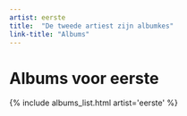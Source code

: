```yaml
---
artist: eerste
title:  "De tweede artiest zijn albumkes"
link-title: "Albums"
---
```


# Albums voor eerste

{% include albums_list.html artist='eerste' %}
